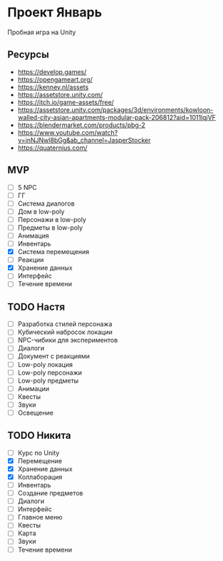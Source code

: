 # Проект Январь

Пробная игра на Unity

## Ресурсы

- https://develop.games/
- https://opengameart.org/
- https://kenney.nl/assets
- https://assetstore.unity.com/
- https://itch.io/game-assets/free/
- https://assetstore.unity.com/packages/3d/environments/kowloon-walled-city-asian-apartments-modular-pack-206812?aid=1011lqjVF
- https://blendermarket.com/products/pbg-2
- https://www.youtube.com/watch?v=inNJNwl8bGg&ab_channel=JasperStocker
- https://quaternius.com/

## MVP

- [ ] 5 NPC
- [ ] ГГ
- [ ] Система диалогов
- [ ] Дом в low-poly
- [ ] Персонажи в low-poly
- [ ] Предметы в low-poly
- [ ] Анимация
- [ ] Инвентарь
- [x] Система перемещения
- [ ] Реакции
- [x] Хранение данных
- [ ] Интерфейс
- [ ] Течение времени

## TODO Настя

- [ ] Разработка стилей персонажа
- [ ] Кубический набросок локации
- [ ] NPC-чибики для экспериментов
- [ ] Диалоги
- [ ] Документ с реакциями
- [ ] Low-poly локация
- [ ] Low-poly персонажи
- [ ] Low-poly предметы
- [ ] Анимации
- [ ] Квесты
- [ ] Звуки
- [ ] Освещение

## TODO Никита

- [ ] Курс по Unity
- [x] Перемещение
- [x] Хранение данных
- [x] Коллаборация
- [ ] Инвентарь
- [ ] Создание предметов
- [ ] Диалоги
- [ ] Интерфейс
- [ ] Главное меню
- [ ] Квесты
- [ ] Карта
- [ ] Звуки
- [ ] Течение времени
